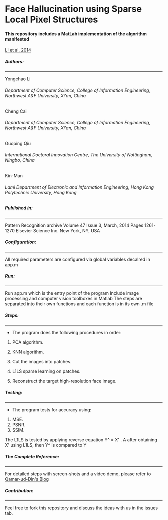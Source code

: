 # Face Hallucination using Sparse Local Pixel Structures
#### This repository includes a MatLab implementation of the algorithm manifested 
[Li et al. 2014](http://dl.acm.org/citation.cfm?id=2563012)



##### Authors:
--------------

Yongchao Li
###### Department of Computer Science, College of Information Engineering, Northwest A&F University, Xi'an, China
Cheng Cai
###### Department of Computer Science, College of Information Engineering, Northwest A&F University, Xi'an, China
Guoping Qiu
###### International Doctoral Innovation Centre, The University of Nottingham, Ningbo, China
Kin-Man
###### Lami Department of Electronic and Information Engineering, Hong Kong Polytechnic University, Hong Kong


##### Published in:
-------------------

Pattern Recognition archive
Volume 47 Issue 3, March, 2014 
Pages 1261-1270 
Elsevier Science Inc. New York, NY, USA


##### Configuration:
--------------------

All required parameters are configured via global variables decalred in app.m


##### Run:
----------

Run app.m which is the entry point of the program
Include image processing and computer vision toolboxes in Matlab
The steps are separated into their own functions and each function is in its own
.m file


##### Steps:
------------

* The program does the following procedures in order:

1. PCA algorithm.

2. KNN algorithm.

3. Cut the images into patches.

4. L1LS sparse learning on patches.

5. Reconstruct the target high-resolution face image.


##### Testing:
--------------

* The program tests for accuracy using:

1. MSE.
2. PSNR.
3. SSIM.


The L1LS is tested by applying reverse equation Y^ = X' . A after obtaining X'
using L1LS, then Y^ is compared to Y

##### The Complete Reference:
--------------
For detailed steps with screen-shots and a video demo, please refer to [Qamar-ud-Din's Blog](https://mustafamahrous.wordpress.com/2016/06/21/an-implementation-of-face-hallucination-using-sparse-local-pixel-structures/)

##### Contribution:
-------------------

Feel free to fork this repository and discuss the ideas with us in the issues
tab.
